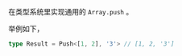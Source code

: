 
在类型系统里实现通用的 ```Array.push``` 。

举例如下，

```typescript
type Result = Push<[1, 2], '3'> // [1, 2, '3']
```
